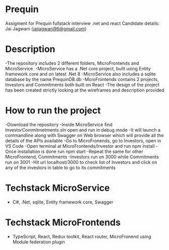 # Prequin
Assigment for Prequin fullstack interview .net and react
Candidate details: Jai Jagwani (jaijagwani96@gmail.com)

# Description
-The repository includes 2 different folders, MicroFrontends and MicroService.
-MicroService has a .Net core project, built using Entity framework core and on latest .Net 8
-MicroService also includes a sqlite database by the name PrequinDB.db
-McroFrontends contains 2 projects, Investors and Commitments both built on React
-The design of the project has been created strictly looking at the wireframes and description provided

# How to run the project
-Download the repository
-Inside MicroService find InvestorCommitmetments.sln open and run in debug mode
-It will launch a commandline along with Swagger on Web browser which will provide all the details of the APIs available
-Go to MicroFronends, go to Investors, open in VS Code
-Open terminal at MicroFrontends/Investor and run npm install
-Once installation is done run npm start
-Repeat the same for other MicroFrontend, Commitments
-Investors run on 3000 while Commitments run on 3001
-Hit url localhost/3000 to check list of Investors and click on any of the investors in table to go to its commitments

# Techstack MicroService
- C#, .Net, sqlite, Entity framework core, Swagger

# Techstack MicroFrontends
- TypeScript, React, Redux toolkit, React router, MicroFronend using Module federation plugin
